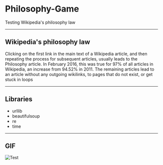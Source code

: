 # Philosophy-Game

Testing  Wikipedia's philosophy law

----

## Wikipedia's philosophy law

Clicking on the first link in the main text of a Wikipedia article, and then repeating the process for subsequent articles, usually leads to the Philosophy article. In February 2016, this was true for 97% of all articles in Wikipedia, an increase from 94.52% in 2011. The remaining articles lead to an article without any outgoing wikilinks, to pages that do not exist, or get stuck in loops

----

## Libraries
<!-- UL -->
* urllib
* beautifulsoup
* re
* time

----

## GIF
<!-- Image -->
![Test](https://user-images.githubusercontent.com/57441828/89587663-55f85280-d842-11ea-94f6-07a3eb6e5cfa.gif)
